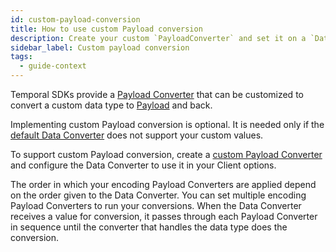 ```yaml
---
id: custom-payload-conversion
title: How to use custom Payload conversion
description: Create your custom `PayloadConverter` and set it on a `DataConverter` in your Client options.
sidebar_label: Custom payload conversion
tags:
  - guide-context
---
```


Temporal SDKs provide a [Payload Converter](/concepts/what-is-a-payload-converter) that can be customized to convert a custom data type to [Payload](/concepts/what-is-a-payload) and back.

Implementing custom Payload conversion is optional.
It is needed only if the [default Data Converter](/concepts/what-is-a-default-data-converter) does not support your custom values.

To support custom Payload conversion, create a [custom Payload Converter](/concepts/what-is-a-payload-converter#composite-data-converters) and configure the Data Converter to use it in your Client options.

The order in which your encoding Payload Converters are applied depend on the order given to the Data Converter.
You can set multiple encoding Payload Converters to run your conversions.
When the Data Converter receives a value for conversion, it passes through each Payload Converter in sequence until the converter that handles the data type does the conversion.
